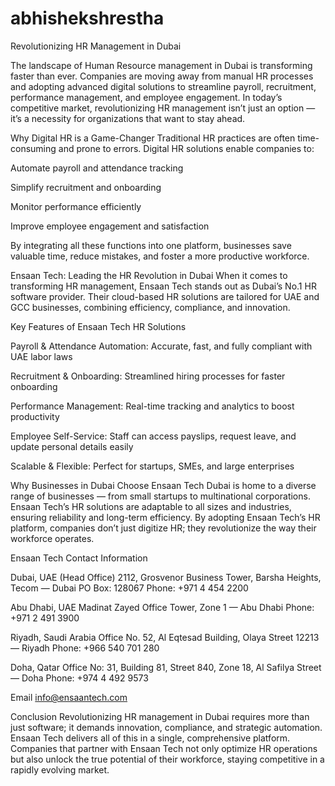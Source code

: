 # abhishekshrestha
Revolutionizing HR Management in Dubai

The landscape of Human Resource management in Dubai is transforming faster than ever. Companies are moving away from manual HR processes and adopting advanced digital solutions to streamline payroll, recruitment, performance management, and employee engagement. In today’s competitive market, revolutionizing HR management isn’t just an option — it’s a necessity for organizations that want to stay ahead.

Why Digital HR is a Game-Changer
Traditional HR practices are often time-consuming and prone to errors. Digital HR solutions enable companies to:

Automate payroll and attendance tracking

Simplify recruitment and onboarding

Monitor performance efficiently

Improve employee engagement and satisfaction

By integrating all these functions into one platform, businesses save valuable time, reduce mistakes, and foster a more productive workforce.

Ensaan Tech: Leading the HR Revolution in Dubai
When it comes to transforming HR management, Ensaan Tech stands out as Dubai’s No.1 HR software provider. Their cloud-based HR solutions are tailored for UAE and GCC businesses, combining efficiency, compliance, and innovation.

Key Features of Ensaan Tech HR Solutions

Payroll & Attendance Automation: Accurate, fast, and fully compliant with UAE labor laws

Recruitment & Onboarding: Streamlined hiring processes for faster onboarding

Performance Management: Real-time tracking and analytics to boost productivity

Employee Self-Service: Staff can access payslips, request leave, and update personal details easily

Scalable & Flexible: Perfect for startups, SMEs, and large enterprises

Why Businesses in Dubai Choose Ensaan Tech
Dubai is home to a diverse range of businesses — from small startups to multinational corporations. Ensaan Tech’s HR solutions are adaptable to all sizes and industries, ensuring reliability and long-term efficiency. By adopting Ensaan Tech’s HR platform, companies don’t just digitize HR; they revolutionize the way their workforce operates.

Ensaan Tech Contact Information

Dubai, UAE (Head Office)
2112, Grosvenor Business Tower, Barsha Heights, Tecom — Dubai
PO Box: 128067
Phone: +971 4 454 2200

Abu Dhabi, UAE
Madinat Zayed Office Tower, Zone 1 — Abu Dhabi
Phone: +971 2 491 3900

Riyadh, Saudi Arabia
Office No. 52, Al Eqtesad Building, Olaya Street 12213 — Riyadh
Phone: +966 540 701 280

Doha, Qatar
Office No: 31, Building 81, Street 840, Zone 18, Al Safilya Street — Doha
Phone: +974 4 492 9573

Email
info@ensaantech.com

Conclusion
Revolutionizing HR management in Dubai requires more than just software; it demands innovation, compliance, and strategic automation. Ensaan Tech delivers all of this in a single, comprehensive platform. Companies that partner with Ensaan Tech not only optimize HR operations but also unlock the true potential of their workforce, staying competitive in a rapidly evolving market.
